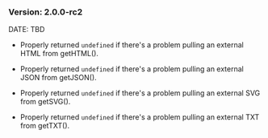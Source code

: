 ### Version: 2.0.0-rc2

DATE: TBD

- Properly returned `undefined` if there's a 
problem pulling an external HTML from 
getHTML().

- Properly returned `undefined` if there's a 
problem pulling an external JSON from 
getJSON().

- Properly returned `undefined` if there's a 
problem pulling an external SVG from 
getSVG().

- Properly returned `undefined` if there's a 
problem pulling an external TXT from 
getTXT().

